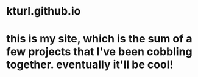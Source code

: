 # kturl.github.io
# this is my site, which is the sum of a few projects that I've been cobbling together. eventually it'll be cool!
